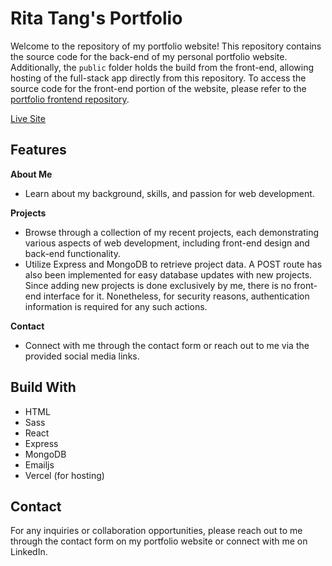 # Rita Tang's Portfolio

Welcome to the repository of my portfolio website! This repository contains the source code for the back-end of my personal portfolio website. Additionally, the `public` folder holds the build from the front-end, allowing hosting of the full-stack app directly from this repository. To access the source code for the front-end portion of the website, please refer to the [portfolio frontend repository](https://github.com/ritatanght/portfolio-frontend).

[Live Site](https://ritatang.vercel.app/)

## Features

**About Me**
- Learn about my background, skills, and passion for web development.

**Projects**
- Browse through a collection of my recent projects, each demonstrating various aspects of web development, including front-end design and back-end functionality. 
- Utilize Express and MongoDB to retrieve project data. A POST route has also been implemented for easy database updates with new projects. Since adding new projects is done exclusively by me, there is no front-end interface for it. Nonetheless, for security reasons, authentication information is required for any such actions.

**Contact**
- Connect with me through the contact form or reach out to me via the provided social media links. 

## Build With

- HTML
- Sass
- React
- Express
- MongoDB
- Emailjs
- Vercel (for hosting)

## Contact

For any inquiries or collaboration opportunities, please reach out to me through the contact form on my portfolio website or connect with me on LinkedIn.
